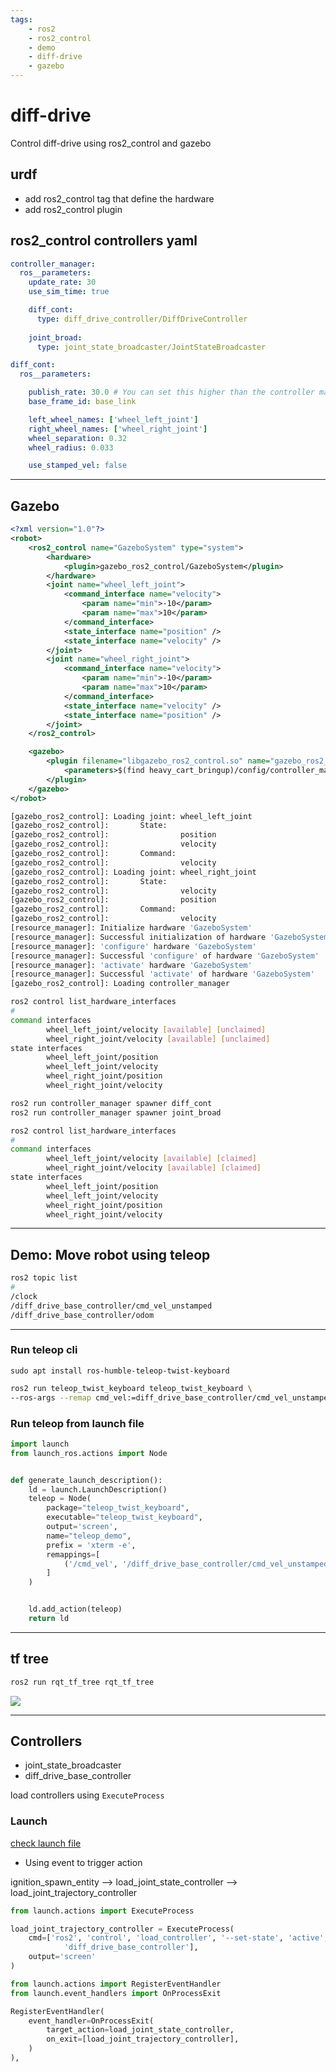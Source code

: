 ```yaml
---
tags:
    - ros2
    - ros2_control
    - demo
    - diff-drive
    - gazebo
---
```


# diff-drive
Control diff-drive using ros2_control and gazebo

## urdf
- add ros2_control tag that define the hardware
- add ros2_control plugin


## ros2_control controllers yaml 

```yaml
controller_manager:
  ros__parameters:
    update_rate: 30
    use_sim_time: true

    diff_cont:
      type: diff_drive_controller/DiffDriveController
    
    joint_broad:
      type: joint_state_broadcaster/JointStateBroadcaster

diff_cont:
  ros__parameters:

    publish_rate: 30.0 # You can set this higher than the controller manager update rate, but it will be throttled
    base_frame_id: base_link

    left_wheel_names: ['wheel_left_joint']
    right_wheel_names: ['wheel_right_joint']
    wheel_separation: 0.32
    wheel_radius: 0.033

    use_stamped_vel: false
```

---

## Gazebo

```xml title="ros2_control.xacro"
<?xml version="1.0"?>
<robot>
    <ros2_control name="GazeboSystem" type="system">
        <hardware>
            <plugin>gazebo_ros2_control/GazeboSystem</plugin>
        </hardware>
        <joint name="wheel_left_joint">
            <command_interface name="velocity">
                <param name="min">-10</param>
                <param name="max">10</param>
            </command_interface>
            <state_interface name="position" />
            <state_interface name="velocity" />
        </joint>
        <joint name="wheel_right_joint">
            <command_interface name="velocity">
                <param name="min">-10</param>
                <param name="max">10</param>
            </command_interface>
            <state_interface name="velocity" />
            <state_interface name="position" />
        </joint>
    </ros2_control>

    <gazebo>
        <plugin filename="libgazebo_ros2_control.so" name="gazebo_ros2_control">
            <parameters>$(find heavy_cart_bringup)/config/controller_manager.yaml</parameters>
        </plugin>
    </gazebo>
</robot>
```

```bash title="gazebo output"
[gazebo_ros2_control]: Loading joint: wheel_left_joint
[gazebo_ros2_control]:       State:
[gazebo_ros2_control]:                position
[gazebo_ros2_control]:                velocity
[gazebo_ros2_control]:       Command:
[gazebo_ros2_control]:                velocity
[gazebo_ros2_control]: Loading joint: wheel_right_joint
[gazebo_ros2_control]:       State:
[gazebo_ros2_control]:                velocity
[gazebo_ros2_control]:                position
[gazebo_ros2_control]:       Command:
[gazebo_ros2_control]:                velocity
[resource_manager]: Initialize hardware 'GazeboSystem' 
[resource_manager]: Successful initialization of hardware 'GazeboSystem'
[resource_manager]: 'configure' hardware 'GazeboSystem' 
[resource_manager]: Successful 'configure' of hardware 'GazeboSystem'
[resource_manager]: 'activate' hardware 'GazeboSystem' 
[resource_manager]: Successful 'activate' of hardware 'GazeboSystem'
[gazebo_ros2_control]: Loading controller_manager
```

```bash
ros2 control list_hardware_interfaces 
#
command interfaces
        wheel_left_joint/velocity [available] [unclaimed]
        wheel_right_joint/velocity [available] [unclaimed]
state interfaces
        wheel_left_joint/position
        wheel_left_joint/velocity
        wheel_right_joint/position
        wheel_right_joint/velocity
```

```bash
ros2 run controller_manager spawner diff_cont
ros2 run controller_manager spawner joint_broad
```

```bash
ros2 control list_hardware_interfaces 
#
command interfaces
        wheel_left_joint/velocity [available] [claimed]
        wheel_right_joint/velocity [available] [claimed]
state interfaces
        wheel_left_joint/position
        wheel_left_joint/velocity
        wheel_right_joint/position
        wheel_right_joint/velocity
```

---

## Demo: Move robot using teleop

```bash
ros2 topic list
#
/clock
/diff_drive_base_controller/cmd_vel_unstamped
/diff_drive_base_controller/odom

```

---

### Run teleop cli

```
sudo apt install ros-humble-teleop-twist-keyboard
```

```bash title="run teleop"
ros2 run teleop_twist_keyboard teleop_twist_keyboard \
--ros-args --remap cmd_vel:=diff_drive_base_controller/cmd_vel_unstamped
```


### Run teleop from launch file

```python title="launch teleop"
import launch
from launch_ros.actions import Node


def generate_launch_description():
    ld = launch.LaunchDescription()
    teleop = Node(
        package="teleop_twist_keyboard",
        executable="teleop_twist_keyboard",
        output='screen',
        name="teleop_demo",
        prefix = 'xterm -e',
        remappings=[
            ('/cmd_vel', '/diff_drive_base_controller/cmd_vel_unstamped'),
        ]
    )


    ld.add_action(teleop)
    return ld
```


---

## tf tree

```bash
ros2 run rqt_tf_tree rqt_tf_tree
```

![](images/tf_tree_fid.png)

---

## Controllers
- joint_state_broadcaster
- diff_drive_base_controller

load controllers using `ExecuteProcess`

### Launch 
[check launch file](https://github.com/ros-controls/gz_ros2_control/blob/humble/ign_ros2_control_demos/launch/diff_drive_example.launch.py)

- Using event to trigger action

ignition_spawn_entity --> load_joint_state_controller -->
load_joint_trajectory_controller


```python
from launch.actions import ExecuteProcess

load_joint_trajectory_controller = ExecuteProcess(
    cmd=['ros2', 'control', 'load_controller', '--set-state', 'active',
            'diff_drive_base_controller'],
    output='screen'
)
```

```python
from launch.actions import RegisterEventHandler
from launch.event_handlers import OnProcessExit

RegisterEventHandler(
    event_handler=OnProcessExit(
        target_action=load_joint_state_controller,
        on_exit=[load_joint_trajectory_controller],
    )
),
```

